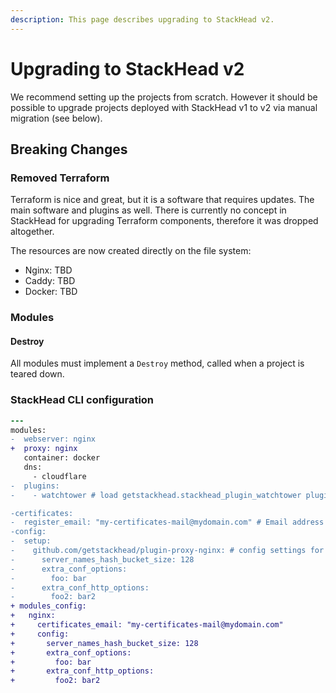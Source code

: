 ```yaml
---
description: This page describes upgrading to StackHead v2.
---
```


# Upgrading to StackHead v2

We recommend setting up the projects from scratch. However it should be possible to upgrade projects deployed with StackHead v1 to v2 via manual migration (see below).

## Breaking Changes

### Removed Terraform

Terraform is nice and great, but it is a software that requires updates. The main software and plugins as well.
There is currently no concept in StackHead for upgrading Terraform components, therefore it was dropped altogether.

The resources are now created directly on the file system:

* Nginx: TBD
* Caddy: TBD
* Docker: TBD

### Modules

#### Destroy

All modules must implement a `Destroy` method, called when a project is teared down.

### StackHead CLI configuration

```diff
---
modules:
-  webserver: nginx
+  proxy: nginx
   container: docker
   dns:
     - cloudflare
-  plugins:
-    - watchtower # load getstackhead.stackhead_plugin_watchtower plugin

-certificates:
-  register_email: "my-certificates-mail@mydomain.com" # Email address used for creating SSL certificates. Will receive notice when they expire.
-config:
-  setup:
-    github.com/getstackhead/plugin-proxy-nginx: # config settings for Nginx module
-      server_names_hash_bucket_size: 128
-      extra_conf_options:
-        foo: bar
-      extra_conf_http_options:
-        foo2: bar2
+ modules_config:
+   nginx:
+     certificates_email: "my-certificates-mail@mydomain.com"
+     config:
+       server_names_hash_bucket_size: 128
+       extra_conf_options:
+         foo: bar
+       extra_conf_http_options:
+         foo2: bar2
```
